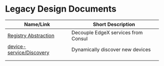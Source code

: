 # Legacy Design Documents

| Name/Link                                          | Short Description                            |
| -------------------------------------------------- | -------------------------------------------- |
| [Registry Abstraction](Registry-Abstraction.pdf) | Decouple EdgeX services from Consul |
| [device-service/Discovery](device-service/discovery.md) | Dynamically discover new devices        |
|                                                    |                                              |
|                                                    |                                              |
